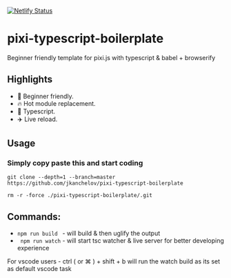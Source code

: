 [![Netlify Status](https://api.netlify.com/api/v1/badges/14e7ef42-5c90-44c8-a7ec-0b6e20c59735/deploy-status)](https://app.netlify.com/sites/pixi-typescript-boilerplate/deploys)

# pixi-typescript-boilerplate

Beginner friendly template for pixi.js with typescript & babel + browserify   

## Highlights 
- 🔰 Beginner friendly. 
- 🔥 Hot module replacement.
- 📝 Typescript.
- ✈️ Live reload.

## Usage

### Simply copy paste this and start coding

`git clone --depth=1 --branch=master https://github.com/jkanchelov/pixi-typescript-boilerplate`

`rm -r -force ./pixi-typescript-boilerplate/.git`


## Commands:

-   `npm run build ` - will build & then uglify the output 
-  ` npm run watch` - will start tsc watcher & live server for better developing experience 

 For vscode users - ctrl ( or ⌘  ) + shift + b will run the watch build as its set as default vscode task
